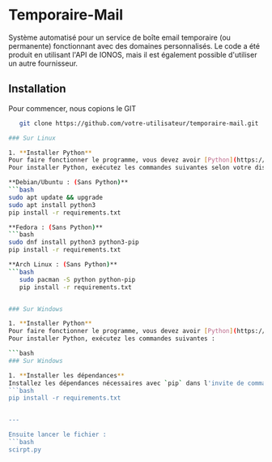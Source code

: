 # Temporaire-Mail

Système automatisé pour un service de boîte email temporaire (ou permanente) fonctionnant avec des domaines personnalisés. Le code a été produit en utilisant l'API de IONOS, mais il est également possible d'utiliser un autre fournisseur.

## Installation

Pour commencer, nous copions le GIT
   ```bash
      git clone https://github.com/votre-utilisateur/temporaire-mail.git

### Sur Linux

1. **Installer Python**  
   Pour faire fonctionner le programme, vous devez avoir [Python](https://www.python.org/downloads/) installé sur votre machine ainsi que la bibliothèque `python-dotenv`.  
   Pour installer Python, exécutez les commandes suivantes selon votre distribution :

   **Debian/Ubuntu : (Sans Python)**
   ```bash
   sudo apt update && upgrade
   sudo apt install python3
   pip install -r requirements.txt

  **Fedora : (Sans Python)**
   ```bash
   sudo dnf install python3 python3-pip
   pip install -r requirements.txt

  **Arch Linux : (Sans Python)**
   ```bash
      sudo pacman -S python python-pip
      pip install -r requirements.txt


### Sur Windows

1. **Installer Python**  
   Pour faire fonctionner le programme, vous devez avoir [Python](https://www.python.org/downloads/) installé sur votre machine ainsi que la bibliothèque `python-dotenv`.  
   Pour installer Python, exécutez les commandes suivantes :

   ```bash
### Sur Windows

1. **Installer les dépendances**  
   Installez les dépendances nécessaires avec `pip` dans l'invite de commande (CMD) ou PowerShell :
   ```bash
   pip install -r requirements.txt


---

Ensuite lancer le fichier :
 ```bash
scirpt.py
